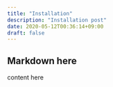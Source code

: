 ```yaml
---
title: "Installation"
description: "Installation post"
date: 2020-05-12T00:36:14+09:00
draft: false
---
```


## Markdown here

content here
